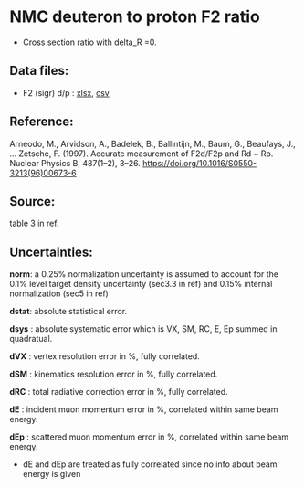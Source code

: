 # NMC deuteron to proton F2 ratio 
* Cross section ratio with delta_R =0.

## Data files: 
  * F2 (sigr) d/p    : [xlsx](../data/dataframe/10021.xlsx), [csv](../data/dataframe/csv/10021.csv)   

## Reference: 
Arneodo, M., Arvidson, A., Badełek, B., Ballintijn, M., Baum, G., Beaufays, J., … Zetsche, F. (1997). Accurate measurement of F2d/F2p and Rd − Rp. Nuclear Physics B, 487(1–2), 3–26. https://doi.org/10.1016/S0550-3213(96)00673-6

## Source: 
table 3 in ref.

## Uncertainties:
__norm__:  a 0.25% normalization uncertainty is assumed to account for the 0.1% level target density uncertainty (sec3.3 in ref) and 0.15% internal normalization (sec5 in ref)

__dstat__: absolute statistical error.

__dsys__ : absolute systematic error which is VX, SM, RC, E, Ep summed in quadratual.

__dVX__  : vertex resolution error in %, fully correlated.

__dSM__  : kinematics resolution error in %, fully correlated.

__dRC__  : total radiative correction error in %, fully correlated.

__dE__   : incident muon momentum error in %, correlated within same beam energy.

__dEp__  : scattered muon momentum error in %, correlated within same beam energy.

* dE and dEp are treated as fully correlated since no info about beam energy is given
